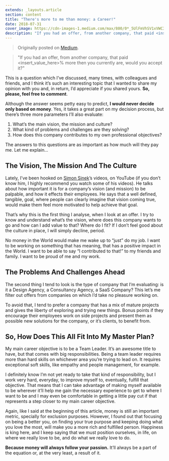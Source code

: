 ```yaml
---
extends: _layouts.article
section: content
title: "There's more to me than money: a Career!"
date: 2018-07-31
cover_image: https://cdn-images-1.medium.com/max/800/0*_5UlFmVhSV1xVWC3
description: "If you had an offer, from another company, that paid <insert_value_here>% more then you currently are, would you accept it?"
---
```

> Originally posted on [Medium](https://medium.com/@josepostiga/theres-more-to-me-than-money-a-career-e1ddbbdc6097).

> "If you had an offer, from another company, that paid <insert_value_here>% more then you currently are, would you accept it?"

This is a question which I’ve discussed, many times, with colleagues and friends, and I think it’s such an interesting topic that I wanted to share my opinion with you and, in return, I’d appreciate if you shared yours. **So, please, feel free to comment**.

Although the answer seems petty easy to predict, **I would never decide only based on money**. Yes, it takes a great part on my decision process, but there’s three more parameters I’ll also evaluate:
1. What’s the main vision, the mission and culture?
2. What kind of problems and challenges are they solving?
3. How does this company contributes to my own professional objectives?

The answers to this questions are as important as how much will they pay me. Let me explain…

## The Vision, The Mission And The Culture

Lately, I’ve been hooked on [Simon Sinek](https://startwithwhy.com)’s videos, on YouTube (if you don’t know him, I highly recommend you watch some of his videos). He talks about how important it is for a company’s vision (and mission) to be palpable, and how it effects their employees. He says that a well defined, tangible, goal, where people can clearly imagine that vision coming true, would make them feel more motivated to help achieve that goal.

That’s why this is the first thing I analyse, when I look at an offer. I try to know and understand what’s the vision, where does this company wants to go and how can I add value to that? Where do I fit? If I don’t feel good about the culture in place, I will simply decline, period.

No money in the World would make me wake up to “just” do my job. I want to be working on something that has meaning, that has a positive impact in the World. I want to be able to say “I contributed to that!” to my friends and family. I want to be proud of me and my work.

## The Problems And Challenges Ahead

The second thing I tend to look is the type of company that I’m evaluating: is it a Design Agency, a Consultancy Agency, a SaaS Company? This let’s me filter out offers from companies on which I’d take no pleasure working on.

To avoid that, I tend to prefer a company that has a mix of mature projects and gives the liberty of exploring and trying new things. Bonus points if they encourage their employees work on side projects and present them as possible new solutions for the company, or it’s clients, to benefit from.

## So, How Does This All Fit Into My Master Plan?

My main career objective is to be a Team Leader. It’s an awesome title to have, but that comes with big responsibilities. Being a team leader requires more than hard skills on whichever area you’re trying to lead on. It requires exceptional soft skills, like empathy and people management, for example.

I definitely know I’m not yet ready to take that kind of responsibility, but I work very hard, everyday, to improve myself to, eventually, fulfill that objective. That means that I can take advantage of making myself available to be wherever it’ll help me gain the necessary experience to get to where I want to be and I may even be comfortable in getting a little pay cut if that represents a step closer to my main career objective.

Again, like I said at the beginning of this article, money is still an important metric, specially for exclusion purposes. However, I found out that focusing on being a better you, on finding your true purpose and keeping doing what you love the most, will make you a more rich and fulfilled person. Happiness is king here, and I keep saying that we must position ourselves, in life, on where we really love to be, and do what we really love to do.

**Because money will always follow your passion.** It’ll always be a part of the equation or, at the very least, a result of it.
